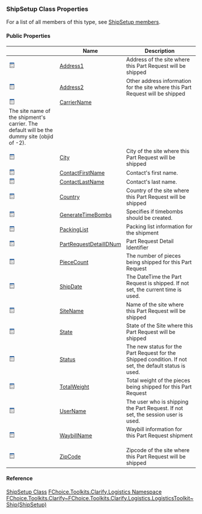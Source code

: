 ### ShipSetup Class Properties

For a list of all members of this type, see [ShipSetup members](FChoice.Toolkits.Clarify~FChoice.Toolkits.Clarify.Logistics.ShipSetup_members.md).

#### Public Properties

|   | Name | Description |
| --- | --- | --- |
| ![Public Property](dotnetimages/publicProperty.png) | [Address1](FChoice.Toolkits.Clarify~FChoice.Toolkits.Clarify.Logistics.ShipSetup~Address1.md) | Address of the site where this Part Request will be shipped   |
| ![Public Property](dotnetimages/publicProperty.png) | [Address2](FChoice.Toolkits.Clarify~FChoice.Toolkits.Clarify.Logistics.ShipSetup~Address2.md) | Other address information for the site where this Part Request will be shipped   |
| ![Public Property](dotnetimages/publicProperty.png) | [CarrierName](FChoice.Toolkits.Clarify~FChoice.Toolkits.Clarify.Logistics.ShipSetup~CarrierName.md) |
The site name of the shipment's carrier. The default will be the dummy site (objid of -2). |
| ![Public Property](dotnetimages/publicProperty.png) | [City](FChoice.Toolkits.Clarify~FChoice.Toolkits.Clarify.Logistics.ShipSetup~City.md) | City of the site where this Part Request will be shipped   |
| ![Public Property](dotnetimages/publicProperty.png) | [ContactFirstName](FChoice.Toolkits.Clarify~FChoice.Toolkits.Clarify.Logistics.ShipSetup~ContactFirstName.md) | Contact's first name.   |
| ![Public Property](dotnetimages/publicProperty.png) | [ContactLastName](FChoice.Toolkits.Clarify~FChoice.Toolkits.Clarify.Logistics.ShipSetup~ContactLastName.md) | Contact's last name.   |
| ![Public Property](dotnetimages/publicProperty.png) | [Country](FChoice.Toolkits.Clarify~FChoice.Toolkits.Clarify.Logistics.ShipSetup~Country.md) | Country of the site where this Part Request will be shipped   |
| ![Public Property](dotnetimages/publicProperty.png) | [GenerateTimeBombs](FChoice.Toolkits.Clarify~FChoice.Toolkits.Clarify.Logistics.ShipSetup~GenerateTimeBombs.md) | Specifies if timebombs should be created.   |
| ![Public Property](dotnetimages/publicProperty.png) | [PackingList](FChoice.Toolkits.Clarify~FChoice.Toolkits.Clarify.Logistics.ShipSetup~PackingList.md) | Packing list information for the shipment   |
| ![Public Property](dotnetimages/publicProperty.png) | [PartRequestDetailIDNum](FChoice.Toolkits.Clarify~FChoice.Toolkits.Clarify.Logistics.ShipSetup~PartRequestDetailIDNum.md) | Part Request Detail Identifier   |
| ![Public Property](dotnetimages/publicProperty.png) | [PieceCount](FChoice.Toolkits.Clarify~FChoice.Toolkits.Clarify.Logistics.ShipSetup~PieceCount.md) | The number of pieces being shipped for this Part Request   |
| ![Public Property](dotnetimages/publicProperty.png) | [ShipDate](FChoice.Toolkits.Clarify~FChoice.Toolkits.Clarify.Logistics.ShipSetup~ShipDate.md) | The DateTime the Part Request is shipped. If not set, the current time is used.   |
| ![Public Property](dotnetimages/publicProperty.png) | [SiteName](FChoice.Toolkits.Clarify~FChoice.Toolkits.Clarify.Logistics.ShipSetup~SiteName.md) | Name of the site where this Part Request will be shipped   |
| ![Public Property](dotnetimages/publicProperty.png) | [State](FChoice.Toolkits.Clarify~FChoice.Toolkits.Clarify.Logistics.ShipSetup~State.md) | State of the Site where this Part Request will be shipped   |
| ![Public Property](dotnetimages/publicProperty.png) | [Status](FChoice.Toolkits.Clarify~FChoice.Toolkits.Clarify.Logistics.ShipSetup~Status.md) | The new status for the Part Request for the Shipped condition. If not set, the default status is used.   |
| ![Public Property](dotnetimages/publicProperty.png) | [TotalWeight](FChoice.Toolkits.Clarify~FChoice.Toolkits.Clarify.Logistics.ShipSetup~TotalWeight.md) | Total weight of the pieces being shipped for this Part Request   |
| ![Public Property](dotnetimages/publicProperty.png) | [UserName](FChoice.Toolkits.Clarify~FChoice.Toolkits.Clarify.Logistics.ShipSetup~UserName.md) | The user who is shipping the Part Request. If not set, the session user is used.   |
| ![Public Property](dotnetimages/publicProperty.png) | [WaybillName](FChoice.Toolkits.Clarify~FChoice.Toolkits.Clarify.Logistics.ShipSetup~WaybillName.md) | Waybill information for this Part Request shipment   |
| ![Public Property](dotnetimages/publicProperty.png) | [ZipCode](FChoice.Toolkits.Clarify~FChoice.Toolkits.Clarify.Logistics.ShipSetup~ZipCode.md) | Zipcode of the site where this Part Request will be shipped   |

#### Reference

[ShipSetup Class](FChoice.Toolkits.Clarify~FChoice.Toolkits.Clarify.Logistics.ShipSetup.md)
[FChoice.Toolkits.Clarify.Logistics Namespace](FChoice.Toolkits.Clarify~FChoice.Toolkits.Clarify.Logistics_namespace.md)
[FChoice.Toolkits.Clarify~FChoice.Toolkits.Clarify.Logistics.LogisticsToolkit~Ship(ShipSetup)](FChoice.Toolkits.Clarify~FChoice.Toolkits.Clarify.Logistics.LogisticsToolkit~Ship(ShipSetup).md)
